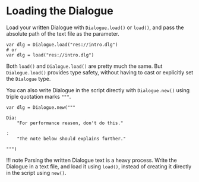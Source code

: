 # Loading the Dialogue

Load your written Dialogue with `Dialogue.load()` or `load()`, and pass the absolute path of the text file as the parameter.

```gdscript
var dlg = Dialogue.load("res://intro.dlg")
# or
var dlg = load("res://intro.dlg")
```

Both `load()` and `Dialogue.load()` are pretty much the same. But `Dialogue.load()` provides type safety, without having to cast or explicitly set the `Dialogue` type.

You can also write Dialogue in the script directly with `Dialogue.new()` using triple quotation marks `"""`.

```gdscript
var dlg = Dialogue.new("""

Dia:
    "For performance reason, don't do this."

:
    "The note below should explains further."

""")
```

!!! note
    Parsing the written Dialogue text is a heavy process. Write the Dialogue in a text file, and load it using `load()`, instead of creating it directly in the script using `new()`.
